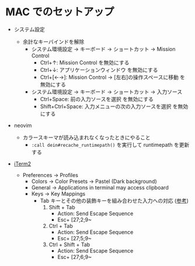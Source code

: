 MAC でのセットアップ
=====

- システム設定
    - 余計なキーバインドを解除
        - システム環境設定 -> キーボード -> ショートカット -> Mission Control
            - Ctrl+↑: Mission Control を無効にする
            - Ctrl+↓: アプリケーションウィンドウ を無効にする
            - Ctrl+[←→]: Mission Control -> [左右]の操作スペースに移動 を無効にする
        - システム環境設定 -> キーボード -> ショートカット -> 入力ソース
            - Ctrl+Space: 前の入力ソースを選択 を無効にする
            - Shift+Ctrl+Space: 入力メニューの次の入力ソースを選択 を無効にする

- neovim
    - カラースキーマが読み込まれなくなったときにやること
        - `:call dein#recache_runtimepath()` を実行して runtimepath を更新する


- [iTerm2](https://www.iterm2.com/)
    - Preferences -> Profiles
        - Colors -> Color Presets -> Pastel (Dark background)
        - General -> Applications in terminal may access clipboard
        - Keys -> Key Mappings
            - Tab キーとその他の装飾キーを組み合わせた入力への対応
              ([参考](https://tmsanrinsha.net/post/2012/07/ターミナルでctrltabとかを使う/))
                1. Shift + Tab
                    - Action: Send Escape Sequence
                    - Esc+ [27;2;9~
                2. Ctrl + Tab
                    - Action: Send Escape Sequence
                    - Esc+ [27;5;9~
                3. Ctrl + Shift + Tab
                    - Action: Send Escape Sequence
                    - Esc+ [27;6;9~

